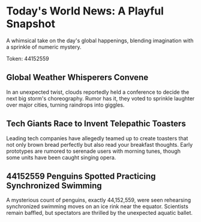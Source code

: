 # Today's World News: A Playful Snapshot

A whimsical take on the day's global happenings, blending imagination with a sprinkle of numeric mystery.

Token: 44152559

## Global Weather Whisperers Convene

In an unexpected twist, clouds reportedly held a conference to decide the next big storm's choreography. Rumor has it, they voted to sprinkle laughter over major cities, turning raindrops into giggles.

## Tech Giants Race to Invent Telepathic Toasters

Leading tech companies have allegedly teamed up to create toasters that not only brown bread perfectly but also read your breakfast thoughts. Early prototypes are rumored to serenade users with morning tunes, though some units have been caught singing opera.

## 44152559 Penguins Spotted Practicing Synchronized Swimming

A mysterious count of penguins, exactly 44,152,559, were seen rehearsing synchronized swimming moves on an ice rink near the equator. Scientists remain baffled, but spectators are thrilled by the unexpected aquatic ballet.